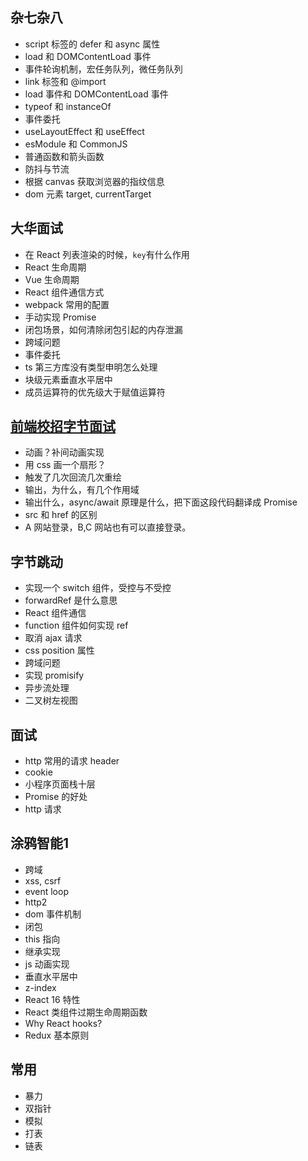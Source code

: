 ## 杂七杂八

- script 标签的 defer 和 async 属性
- load 和 DOMContentLoad 事件
- 事件轮询机制，宏任务队列，微任务队列
- link 标签和 @import
- load 事件和 DOMContentLoad 事件
- typeof 和 instanceOf
- 事件委托
- useLayoutEffect 和 useEffect
- esModule 和 CommonJS
- 普通函数和箭头函数
- 防抖与节流
- 根据 canvas 获取浏览器的指纹信息
- dom 元素 target, currentTarget

## 大华面试

- 在 React 列表渲染的时候，`key`有什么作用
- React 生命周期
- Vue 生命周期
- React 组件通信方式
- webpack 常用的配置
- 手动实现 Promise
- 闭包场景，如何清除闭包引起的内存泄漏
- 跨域问题
- 事件委托
- ts 第三方库没有类型申明怎么处理
- 块级元素垂直水平居中
- 成员运算符的优先级大于赋值运算符

## [前端校招字节面试](https://juejin.im/post/5f14051ef265da22c058fac5)

- 动画？补间动画实现
- 用 css 画一个扇形？
- 触发了几次回流几次重绘
- 输出，为什么，有几个作用域
- 输出什么，async/await 原理是什么，把下面这段代码翻译成 Promise
- src 和 href 的区别
- A 网站登录，B,C 网站也有可以直接登录。

## 字节跳动

- 实现一个 switch 组件，受控与不受控
- forwardRef 是什么意思
- React 组件通信
- function 组件如何实现 ref
- 取消 ajax 请求
- css position 属性
- 跨域问题
- 实现 promisify
- 异步流处理
- 二叉树左视图

## 面试

- http 常用的请求 header
- cookie
- 小程序页面栈十层
- Promise 的好处
- http 请求

## 涂鸦智能1

- 跨域
- xss, csrf
- event loop
- http2
- dom 事件机制
- 闭包
- this 指向
- 继承实现
- js 动画实现
- 垂直水平居中
- z-index
- React 16 特性
- React 类组件过期生命周期函数
- Why React hooks?
- Redux 基本原则

## 常用

- 暴力
- 双指针
- 模拟
- 打表
- 链表